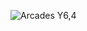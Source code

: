![Arcades Y6,4](https://user-images.githubusercontent.com/36647441/146057664-c030881c-99cf-4c36-adef-60c89d45f196.jpeg)
